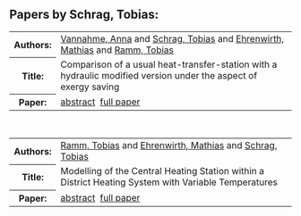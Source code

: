 <h2>Papers by Schrag, Tobias:</h2>
<!-- Begin papers -->
<table>
<tr><th>Authors:</th><td>
<a href="../authors/author_247.html">Vannahme, Anna</a> and 
<a href="../authors/author_212.html">Schrag, Tobias</a> and 
<a href="../authors/author_055.html">Ehrenwirth, Mathias</a> and 
<a href="../authors/author_196.html">Ramm, Tobias</a>
</td></tr>
<tr><th>Title:  </th><td>Comparison of a usual heat-transfer-station with a hydraulic modified version under the aspect of exergy saving</td></tr>
<tr><th>Paper:  </th><td><a href="../abstracts/Modelica2019abstract6A2.pdf">abstract</a>&nbsp;&nbsp;<a href="../papers/Modelica2019paper6A2.pdf">full paper</a></td></tr>
</table>
<br>
<table>
<tr><th>Authors:</th><td>
<a href="../authors/author_196.html">Ramm, Tobias</a> and 
<a href="../authors/author_055.html">Ehrenwirth, Mathias</a> and 
<a href="../authors/author_212.html">Schrag, Tobias</a>
</td></tr>
<tr><th>Title:  </th><td>Modelling of the Central Heating Station within a District Heating System with Variable Temperatures</td></tr>
<tr><th>Paper:  </th><td><a href="../abstracts/Modelica2019abstract5B3.pdf">abstract</a>&nbsp;&nbsp;<a href="../papers/Modelica2019paper5B3.pdf">full paper</a></td></tr>
</table>
<br>
<!-- End papers -->